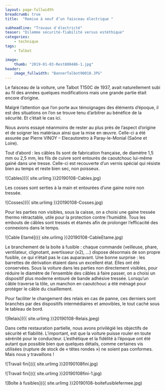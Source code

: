 ```yaml
---
layout: page-fullwidth
breadcrumb: true
title:  "Remise à neuf d’un faisceau électrique "

subheadline: "Travaux d'électricté" 
teaser: "Dilemme sécurité-fiabilité versus estéthique"
categories:
    - technique
tags:
    - Talbot

image:
    thumb: "2019-01-03-Rest800486-1.jpg"
header:
    image_fullwidth: "BannerTalbot90010.JPG"
---
```



Le faisceau de la voiture, une Talbot T150C de 1937, avait naturellement subi au fil des années quelques modifications mais une grande partie était encore d’origine.

Malgré l’attention que l’on porte aux témoignages des éléments d’époque, il est des situations on l’on se trouve tenu d’arbitrer au bénéfice de la sécurité. Et c’était le cas ici.

Nous avons essayé néanmoins de rester au plus près de l’aspect d’origine et de soigner les matériaux ainsi que la mise en œuvre. Celle-ci a été assurée par Pierre VINOY – Elecautoretro à Paray-le-Monial (Saône et Loire).

Tout d’abord : les câbles
Ils sont de fabrication française, de diamètre 1,5 mm ou 2,5 mm, les fils de cuivre sont entourés de caoutchouc lui-même gainé dans une tresse. Celle-ci est recouverte d’un vernis spécial qui résiste bien au temps et reste bien sec, non poisseux.

![Cables]({{ site.urlimg }}20190108-Cables.jpg)

Les cosses sont serties à la main et entourées d’une gaine noire non tressée. 

![Cosses]({{ site.urlimg }}20190108-Cosses.jpg)

Pour les parties non visibles, sous la caisse, on a choisi une gaine tressée thermo rétractable, utile pour la protection contre l’humidité.
Tous les embouts de câbles sont tressés et étamés afin de prolonger l’efficacité des connexions dans le temps.

![Cable Etamé]({{ site.urlimg }}20190108-CableEtame.jpg)

Le branchement de la boite à fusible : chaque commande (veilleuse, phare, ventilateur, clignotant, avertisseur (x2), …) dispose désormais de son propre fusible, ce qui n’était pas le cas auparavant.
Une bonne surprise : les barrettes de dérivation étaient dans un excellent état. Elles ont été conservées.
Sous la voiture dans les parties non directement visibles, pour réduire le diamètre de l’ensemble des câbles à faire passer, on a choisi un dispositif plus moderne entouré de bande adhésive tressée.
Lorsqu’un câble traverse la tôle, un manchon en caoutchouc a été ménagé pour protéger le câble du cisaillement.

Pour faciliter le changement des relais en cas de panne, ces derniers sont branchés par des dispositifs intermédiaires et amovibles, le tout caché sous le tableau de bord.

![Relais]({{ site.urlimg }}20190108-Relais.jpeg)

Dans cette restauration partielle, nous avons privilégié les objectifs de sécurité et fiabilité. L’important, est que la voiture puisse rouler en toute sérénité pour le conducteur. L’esthétique et la fidélité à l’époque ont été autant que possible bien que quelques détails, comme certaines vis utilisées (rupture de stock de « têtes rondes ») ne soient pas conformes. Mais nous y travaillons !

![Travail fini]({{ site.urlimg }}20190108fini.jpg)

![Travail fini]({{ site.urlimg }}20190108fini-1.jpg)

![Boîte à fusibles]({{ site.urlimg }}20190108-boitefusiblefermee.jpg)
